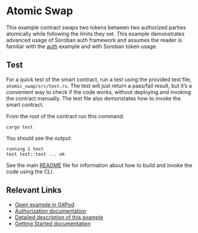 # Atomic Swap
This example contract swaps two tokens between two authorized parties atomically while following the limits they set. This example demonstrates advanced usage of Soroban auth framework and assumes the reader is familiar with the [auth](../auth) example and with Soroban token usage.

## Test
For a quick test of the smart contract, run a test using the provided test file, `atomic_swap/src/test.rs`. The test will just return a pass/fail result, but it’s a convenient way to check if the code works, without deploying and invoking the contract manually. The test file also demonstates how to invoke the smart contract. 

From the root of the contract run this command:

```
cargo test
```

You should see the output:

```
running 1 test
test test::test ... ok
```

See the main [README](../README.md) file for information about how to build and invoke the code using the CLI.

## Relevant Links
- [Open example in GitPod](https://gitpod.io/#https://github.com/stellar/soroban-examples/tree/v21.6.0)
- [Authorization documentation](https://developers.stellar.org/docs/learn/encyclopedia/security/authorization)
- [Detailed description of this example](https://developers.stellar.org/docs/build/smart-contracts/example-contracts/atomic-swap)
- [Getting Started documentation](https://developers.stellar.org/docs/build/smart-contracts/getting-started)
